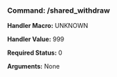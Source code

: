 ### Command: /shared_withdraw

**Handler Macro:** UNKNOWN

**Handler Value:** 999

**Required Status:** 0

**Arguments:**
None

